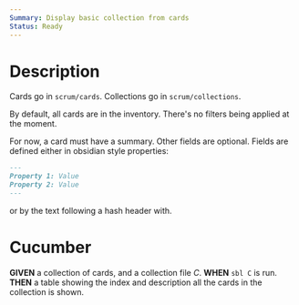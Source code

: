 ```yaml
---
Summary: Display basic collection from cards
Status: Ready
---
```


# Description

Cards go in `scrum/cards`. Collections go in `scrum/collections`.

By default, all cards are in the inventory. There's no filters being applied at the moment.

For now, a card must have a summary. Other fields are optional. Fields are defined either in obsidian style properties:

```md
---
Property 1: Value
Property 2: Value
---
```

or by the text following a hash header with.

# Cucumber

**GIVEN** a collection of cards, and a collection file _C_.
**WHEN** `sbl C` is run.
**THEN** a table showing the index and description all the cards in the collection is shown.
